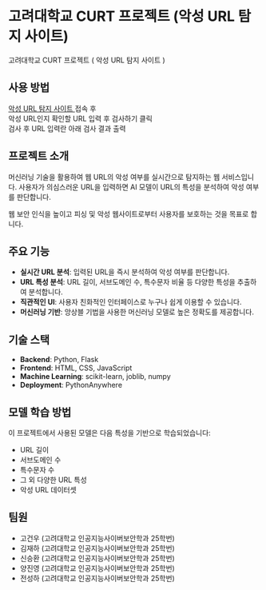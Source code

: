 # 고려대학교 CURT 프로젝트 (악성 URL 탐지 사이트)
고려대학교 CURT 프로젝트 ( 악성 URL 탐지 사이트 )


## 사용 방법

[ 악성 URL 탐지 사이트 ](https://laphael58.pythonanywhere.com/) 접속 후  
악성 URL인지 확인할 URL 입력 후 검사하기 클릭  
검사 후 URL 입력란 아래 검사 결과 출력  


## 프로젝트 소개

머신러닝 기술을 활용하여 웹 URL의 악성 여부를 실시간으로 탐지하는 웹 서비스입니다. 사용자가 의심스러운 URL을 입력하면 AI 모델이 URL의 특성을 분석하여 악성 여부를 판단합니다.

웹 보안 인식을 높이고 피싱 및 악성 웹사이트로부터 사용자를 보호하는 것을 목표로 합니다.


## 주요 기능

- **실시간 URL 분석**: 입력된 URL을 즉시 분석하여 악성 여부를 판단합니다.
- **URL 특성 분석**: URL 길이, 서브도메인 수, 특수문자 비율 등 다양한 특성을 추출하여 분석합니다.
- **직관적인 UI**: 사용자 친화적인 인터페이스로 누구나 쉽게 이용할 수 있습니다.
- **머신러닝 기반**: 앙상블 기법을 사용한 머신러닝 모델로 높은 정확도를 제공합니다.


## 기술 스택

- **Backend**: Python, Flask
- **Frontend**: HTML, CSS, JavaScript
- **Machine Learning**: scikit-learn, joblib, numpy
- **Deployment**: PythonAnywhere


## 모델 학습 방법

이 프로젝트에서 사용된 모델은 다음 특성을 기반으로 학습되었습니다:
- URL 길이
- 서브도메인 수
- 특수문자 수
- 그 외 다양한 URL 특성
- 악성 URL 데이터셋


## 팀원

- 고건우 (고려대학교 인공지능사이버보안학과 25학번)
- 김재하 (고려대학교 인공지능사이버보안학과 25학번)
- 신승환 (고려대학교 인공지능사이버보안학과 25학번)
- 양진영 (고려대학교 인공지능사이버보안학과 25학번)
- 전성하 (고려대학교 인공지능사이버보안학과 25학번)
